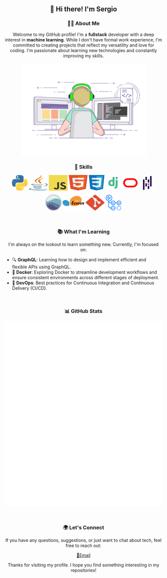 <h2 align="center">👋 Hi there! I'm Sergio</h2>

<h3 align="center">🧑‍💻 About Me</h3>

<p align="center">
    Welcome to my GitHub profile! I'm a <strong>fullstack</strong> developer with a deep interest in <strong>machine learning</strong>. While I don't have formal work experience, I'm committed to creating projects that reflect my versatility and love for coding. I'm passionate about learning new technologies and constantly improving my skills.
</p>

<div align="center"><img align="center" src="https://raw.githubusercontent.com/hikigaya5/hikigaya5/main/icons/developer.gif" alt="GIF" width="400px"/></div>

<h3 align="center">🌟 Skills</h3>

<p align="center">
    <a href="https://www.python.org/" target="_blank"><img src="https://raw.githubusercontent.com/hikigaya5/hikigaya5/main/icons/python.svg" alt="Python" width="50" height="50"/></a>
    <a href="https://www.java.com/" target="_blank"><img src="https://raw.githubusercontent.com/hikigaya5/hikigaya5/main/icons/java.svg" alt="Java" width="60" height="50"/></a>
    <a href="https://developer.mozilla.org/en-US/docs/Web/JavaScript" target="_blank"><img src="https://raw.githubusercontent.com/hikigaya5/hikigaya5/main/icons/javascript.svg" alt="JavaScript" width="60" height="50"/></a>
    <a href="https://developer.mozilla.org/en-US/docs/Web/HTML" target="_blank"><img src="https://raw.githubusercontent.com/hikigaya5/hikigaya5/main/icons/html.svg" alt="HTML" width="60" height="50"/></a>
    <a href="https://developer.mozilla.org/en-US/docs/Web/CSS" target="_blank"><img src="https://raw.githubusercontent.com/hikigaya5/hikigaya5/main/icons/css.svg" alt="CSS" width="50" height="50"/></a>
    <a href="https://www.djangoproject.com/" target="_blank"><img src="https://raw.githubusercontent.com/hikigaya5/hikigaya5/main/icons/django.svg" alt="Django" width="50" height="50"/></a>
    <!--<a href="https://spring.io/" target="_blank"><img src="https://raw.githubusercontent.com/hikigaya5/hikigaya5/main/icons/spring.svg" alt="Spring" width="50" height="50"/></a>-->
    <a href="https://www.oracle.com/" target="_blank"><img src="https://raw.githubusercontent.com/hikigaya5/hikigaya5/main/icons/oracle.svg" alt="Oracle" width="50" height="50"/></a>
    <!--<a href="https://www.mongodb.com/" target="_blank"><img src="https://raw.githubusercontent.com/hikigaya5/hikigaya5/main/icons/mongodb.svg" alt="MongoDB" width="50" height="50"/></a>-->
    <a href="https://pandas.pydata.org/" target="_blank"><img src="https://raw.githubusercontent.com/hikigaya5/hikigaya5/main/icons/pandas.svg" alt="Pandas" width="50" height="50"/></a>
    <a href="https://seaborn.pydata.org/" target="_blank"><img src="https://raw.githubusercontent.com/hikigaya5/hikigaya5/main/icons/seaborn.svg" alt="Seaborn" width="50" height="50"/></a>
    <a href="https://scikit-learn.org/" target="_blank"><img src="https://raw.githubusercontent.com/hikigaya5/hikigaya5/main/icons/scikit-learn.svg" alt="Scikit-learn" width="70" height="60"/></a>
    <a href="https://git-scm.com/" target="_blank"><img src="https://raw.githubusercontent.com/hikigaya5/hikigaya5/main/icons/git.svg" alt="Git" width="60" height="50"/></a>
    <a href="https://github.com/features/actions" target="_blank"><img src="https://raw.githubusercontent.com/hikigaya5/hikigaya5/main/icons/github%20actions.svg" alt="GitHub Actions" width="50" height="50"/></a>
</p>
<br>
<h3 align="center">📚 What I'm Learning</h3>

<p align="center">
    I'm always on the lookout to learn something new. Currently, I'm focused on:
</p>

<ul>
    <li>🔍 <strong>GraphQL</strong>: Learning how to design and implement efficient and flexible APIs using GraphQL.</li>
    <li>🐳 <strong>Docker</strong>: Exploring Docker to streamline development workflows and ensure consistent environments across different stages of deployment.</li>
    <li>🔧 <strong>DevOps</strong>: Best practices for Continuous Integration and Continuous Delivery (CI/CD).</li>
</ul>
<!--
<h3 align="center">🚀 Featured Projects</h3>

<p align="center">
    Here are some of my projects that I'm proud to share:
</p>

<ul>
    <li><strong>[Project Example 1](#)</strong>: A fullstack web application for [brief description].</li>
    <li><strong>[Project Example 2](#)</strong>: A Machine Learning model that [brief description].</li>
    <li><strong>[Project Example 3](#)</strong>: A CLI tool for [brief description].</li>
</ul>
-->
<br>
<h3 align="center">📊 GitHub Stats</h3>
<div align="center"><a href='https://github.com/rahul-jha98/github-stats-transparent'>
  
![Stats Overview](https://raw.githubusercontent.com/hikigaya5/github-stats-transparent/output/generated/overview.svg)
![Most Used Languages](https://raw.githubusercontent.com/hikigaya5/github-stats-transparent/output/generated/languages.svg)

</a>
</div>
<br>
<h3 align="center">🌍 Let's Connect</h3>

<p align="center">
    If you have any questions, suggestions, or just want to chat about tech, feel free to reach out:
</p>

<p align="center">
    <a href="mailto:your-sersanchezkumite@gmail.com">📧Email</a>
</p>

<p align="center">Thanks for visiting my profile. I hope you find something interesting in my repositories!</p>
